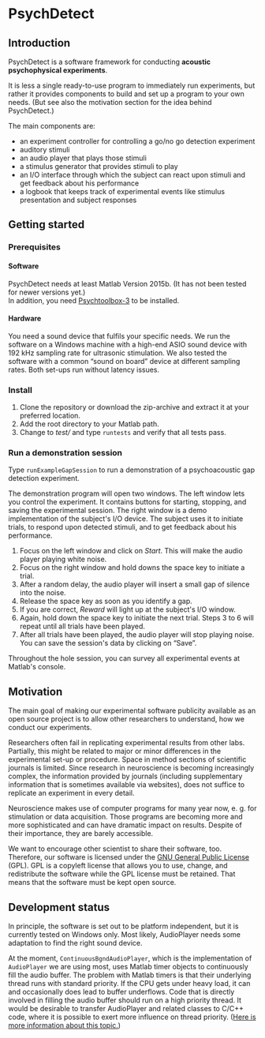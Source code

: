 # PsychDetect

## Introduction

PsychDetect is a software framework for conducting **acoustic psychophysical experiments**.

It is less a single ready-to-use program to immediately run experiments, but rather it provides components to build and set up a program to your own needs. (But see also the motivation section for the idea behind PsychDetect.)

The main components are:

* an experiment controller for controlling a go/no go detection experiment
* auditory stimuli
* an audio player that plays those stimuli
* a stimulus generator that provides stimuli to play
* an I/O interface through which the subject can react upon stimuli and get feedback about his performance
* a logbook that keeps track of experimental events like stimulus presentation and subject responses

## Getting started

### Prerequisites

#### Software

PsychDetect needs at least Matlab Version 2015b. (It has not been tested for newer versions yet.)  
In addition, you need [Psychtoolbox-3](http://psychtoolbox.org/) to be installed.

#### Hardware

You need a sound device that fulfils your specific needs. We run the software on a Windows machine with a high-end ASIO sound device with 192 kHz sampling rate for ultrasonic stimulation. We also tested the software with a common “sound on board” device at different sampling rates. Both set-ups run without latency issues.

### Install

1. Clone the repository or download the zip-archive and extract it at your preferred location.
2. Add the root directory to your Matlab path.
3. Change to *test/* and type `runtests` and verify that all tests pass.

### Run a demonstration session 

Type `runExampleGapSession` to run a demonstration of a psychoacoustic gap detection experiment.

The demonstration program will open two windows. The left window lets you control the experiment. It contains buttons for starting, stopping, and saving the experimental session. The right window is a demo implementation of the subject's I/O device. The subject uses it to initiate trials, to respond upon detected stimuli, and to get feedback about his performance.

1. Focus on the left window and click on *Start*. This will make the audio player playing white noise.
2. Focus on the right window and hold downs the space key to initiate a trial.
3. After a random delay, the audio player will insert a small gap of silence into the noise.
4. Release the space key as soon as you identify a gap.
5. If you are correct, *Reward* will light up at the subject's I/O window.
6. Again, hold down the space key to initiate the next trial. Steps 3 to 6 will repeat until all trials have been played.
7. After all trials have been played, the audio player will stop playing noise. You can save the session's data by clicking on “Save”.

Throughout the hole session, you can survey all experimental events at Matlab's console.

## Motivation

The main goal of making our experimental software publicity available as an open source project is to allow other researchers to understand, how we conduct our experiments.

Researchers often fail in replicating experimental results from other labs. Partially, this might be related to major or minor differences in the experimental set-up or procedure. Space in method sections of scientific journals is limited. Since research in neuroscience is becoming increasingly complex, the information provided by journals (including supplementary information that is sometimes available via websites), does not suffice to replicate an experiment in every detail. 

Neuroscience makes use of computer programs for many year now, e. g. for stimulation or data acquisition. Those programs are becoming more and more sophisticated and can have dramatic impact on results. Despite of their importance, they are barely accessible.

We want to encourage other scientist to share their software, too. Therefore, our software is licensed under the [GNU General Public License](https://en.wikipedia.org/wiki/GNU_General_Public_License) (GPL). GPL is a copyleft license that allows you to use, change, and redistribute the software while the GPL license must be retained. That means that the software must be kept open source.

## Development status

In principle, the software is set out to be platform independent, but it is currently tested on Windows only. Most likely, AudioPlayer needs some adaptation to find the right sound device.

At the moment, `ContinuousBgndAudioPlayer`, which is the implementation of `AudioPlayer` we are using most, uses Matlab timer objects to continuously fill the audio buffer. The problem with Matlab timers is that their underlying thread runs with standard priority. If the CPU gets under heavy load, it can and occasionally does lead to buffer underflows. Code that is directly involved in filling the audio buffer should run on a high priority thread. It would be desirable to transfer AudioPlayer and related classes to C/C++ code, where it is possible to exert more influence on thread priority. ([Here is more information about this topic.](http://www.rossbencina.com/code/real-time-audio-programming-101-time-waits-for-nothing))
